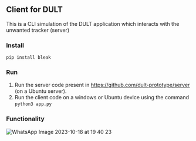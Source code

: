 ## Client for DULT

This is a CLI simulation of the DULT application which interacts with the unwanted tracker (server)

### Install

```pip install bleak```

### Run

1. Run the server code present in https://github.com/dult-prototype/server (on a Ubuntu server).
2. Run the client code on a windows or Ubuntu device using the command ```python3 app.py```

### Functionality

![WhatsApp Image 2023-10-18 at 19 40 23](https://github.com/dult-prototype/client/assets/78913321/cd0940f9-489f-4c1d-bb88-e0b571d767aa)
